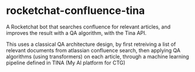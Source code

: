 # rocketchat-confluence-tina

A  Rocketchat bot that searches confluence for relevant articles, and improves the result with a QA algorithm, with the Tina API.

This uses a classical QA architecture design, by first retreiving a list of relevant documents from atlassian confluence search, then applying QA algorithms (using transformers) on each article, through a machine learning pipeline defined in TINA (My AI platform for CTG)
